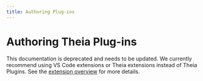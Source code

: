 ```yaml
---
title: Authoring Plug-ins
---
```


# Authoring Theia Plug-ins

This documentation is deprecated and needs to be updated. We currently recommend using VS Code extensions or Theia extensions instead of Theia Plugins. See the [extension overview](../extensions/) for more details.
<!--
Let's create our first Theia plug-in. As an example, we are going to register a command _Hello World_ that displays a notification "Hello world!". This article is guiding you through all the necessary steps.

## Theia’s Architecture

### Plug-in vs Extension

Theia is an extensible IDE. You may already have heard extensions as being a way to customize the IDE. Plug-ins is a new extensibility model that has been added recently into Theia. Here are the main differences between plug-ins vs the extensions.

#### Plug-ins

pros:
 + Code isolation: as plug-in's code in running in separate processes, it can't block Theia core processes.
 + Can be loaded at runtime. No need to recompile the full IDE of Theia.
 + Reduce compilation time
 + Self-contained. A plug-in can be packaged into a single file and loaded directly after. No extra need to grab dependencies from npmjs, etc.
 + Simple API
   + No need to learn inversify or any framework.
   + Single entry point, with code completion to see possible calls with associated JsDoc.
 + Upgrade easily from one theia version to another version as API is backward compliant.

cons:
 - Need to stick to this pre-defined API. It's not possible to tweak something if contribution point is not provided through API. Note that current API can be extended to support more stuff ;-)

### Design
A Theia app is composed of a core providing a set of widgets, commands, handlers, etc. for a specific functionality.

Theia defines a runtime API allowing plug-ins to customize the IDE and add their behaviour to various aspects of the application.

In Theia, a plug-in has access to the API through an object named `theia` which is available in all plug-ins.
[More details on API](https://github.com/eclipse-theia/theia/blob/master/packages/plugin/README.md).

There are two natures of plug-ins:
 - Backend plug-in. If you're familiar with VS Code extensions, it's very close. The plug-in's code is running in its own process on the server side. The API is called and it will send some actions on user's browser/UI to register new commands, etc. All the callbacks are executed on the server side on a dedicated process.
 - Frontend plug-in. In that case, callbacks are executed in a worker thread on the UI/browser. These plug-ins are only authorized to use "browser compliant" modules. For example opening or writing to a file is impossible as all the code of the plug-in is running on the browser side. But this approach is helpful if you really want to have some stuff on the client side to avoid some network operations.

## Prerequisites

Having a running Theia instance. (v0.3.12+)
Instructions for getting Theia are available from [Theia repository](https://github.com/eclipse-theia/theia#getting-started).

## Project Layout

We are going to create a new project and for this we will create a folder named `theia-hello-world-plugin` that will contain the source code of the project.

This new folder can be created in any directories, it is independent of Theia source code.

To ease the setup of such a repository, a [Yeoman code generator](https://www.npmjs.com/package/@theia/generator-plugin) exists and can be installed to scaffold the project.

Generator can be installed and executed with the following commands. Note that these commands can be entered from a new terminal inside your running Theia instance.

```bash
npm install -g yo @theia/generator-plugin
mkdir theia-hello-world-plugin
cd theia-hello-world-plugin
yo @theia/plugin
```

In the previous commands:
- `npm install -g yo @theia/generator-plugin` command install globally the Theia generator.
- `yo @theia/plugin` is calling the yeoman generator asking to use for templating the Theia's plug-in generator.

Here is an animated screenshot of the generator running.

<img src="../../yeoman-plugin.gif" class="doc-image" alt="Yeoman plugin output">

Pick up default values for each question.

At this step, in `theia-hello-world-plugin` folder there is a plug-in that is already built with associated source code.

## Implementing the Plug-in

Let's have look at the generated code now.

```json
{
      "name": "theia-hello-world-plugin",
      "publisher": "theia",
      "keywords": [
        "theia-plugin"
      ],
      "version": "0.0.1",
      "files": [
        "src"
      ],
      "devDependencies": {
        "@theia/plugin": "latest", <-- 1. Theia API dependency
        "rimraf": "^2.6.2",
        "typescript": "^2.9.2"
      },
      "scripts": {
        "prepare": "yarn run clean && yarn run build",
        "clean": "rimraf lib",
        "build": "tsc"
      },
      "engines": {
        "theiaPlugin": "latest"  <-- 2. this plug-in requires Theia runtime
      },
      "theiaPlugin": {
        "backend": "lib/theia-hello-world-plugin-backend-plugin.js" 3. <-- entrypoint
      }
}
```

There are three important parts in this `package.json` file

1. First, in `devDependencies`, there is the dependency to `@theia/plugin`. This package will be used inside the plug-in's code to call Theia API (like adding a new command and displaying a new information message).

2. Second, the `engines` section contains `theiaPlugin`. It allows to flag this node package as being runnable on top of a specific version of Theia.

3. Third, the `theiaPlugin` section contains the entry-point of the plug-in. For a backend plug-in, it is `backend` key with the value being the path to the JavaScript path of the plug-in.

Let's have a look to the single source code file that has been generated. The path of this file is `src/theia-hello-world-plugin-backend-plugin.ts`. It contains TypeScript code.

```typescript
import * as theia from '@theia/plugin';

export function start() {
    const informationMessageTestCommand = {
        id: 'hello-world-example-generated',
        label: "Hello World"
    };
    theia.commands.registerCommand(informationMessageTestCommand, (...args: any[]) => {
        theia.window.showInformationMessage('Hello World!');
    });

}

export function stop() {

}
```

As you can see, only few lines of code are required to register a command and display a notification message.

First important line is the import of the API.
The import `import * as theia from '@theia/plugin';` is making all Theia plug-in's API available into a theia object.

In the code, there are two methods that are `start()` and `stop()`

The `start()` method is called when loading the plug-in. In this method, there is one action: registering hello world command and one callback: displaying `Hello World` as an information message. The command object has an `id` and a `label` that will be displayed in the command palette.

There is an empty `stop()` method that could be used to do something when the plug-in is stopped. This method is optional and may be removed if empty.

## Executing the Plug-in

Now we want to see the plug-in in action. For this purpose, there is a mode called `hosted mode` within Theia. When using this mode, we can develop the plug-in within one instance of Theia, and then we can deploy the plug-in in another instance of Theia. So it's very easy to spawn the plug-in and test it.

First, be sure that you've opened the folder where is the generated plug-in inside Theia. (It needs to be part of your workspace)
Then, bring command palette (hitting the F1 key for example) and search for `Hosted mode: start instance` and select this command.

<img class="doc-image" src="/hosted-plugin-start-instance.png" alt="Hosted mode: start instance" style="max-width: 800px">

Browse the workspace and select the folder of the plug-in (that contains `package.json` file).

<img class="doc-image" src="/hosted-plugin-start-instance-select-path.png" alt="Hosted mode: start instance: select path" style="max-width: 500px">

It will spawn a new theia instance on port `3030`. A new tab will be opened (maybe you'll need to validate it) and you've a new instance running as `Development host` (in status bar you can check that name)

<img class="doc-image" src="/hosted-plugin-development-host.png" alt="Hosted mode: development host" style="max-width: 300px">

Inside the `Development Host` instance, bring command palette (F1 key) and then search for `Hello World` command.

<img class="doc-image" src="/command-palette-hello-world.png" alt="Command Palette" style="max-width: 700px">

Select it and you'll see a notification `Hello World` on the screen.

<img class="doc-image" src="/hello-world-notification.png" alt="Hello World notification" style="max-width: 600px">

## Developing the Plug-in

As previously said, Theia API is provided through TypeScript, then there is code completion and JsDoc available when developing.

## Updating the Plug-in

Let say you want to change the information message from `Hello World` to `Hello Theia`. Let's go into the `Hosted Plugin: running` instance (status bar), edit the TypeScript file `src/theia-hello-world-plugin-backend-plugin.ts` and perform the following change.
Replace `theia.window.showInformationMessage('Hello World!');` by `theia.window.showInformationMessage('Hello Theia!');`

Run the command `yarn build` from root folder of the plug-in for source code to be recompiled.
Then you'll only have to refresh the tab of the `Development Host` instance, the plugin will be reloaded again.

Note: you may use watch mode as well.

## API of plug-ins
[Browse typedoc of plug-ins](https://eclipse-theia.github.io/theia/docs/next/modules/plugin.html)

## VS Code implementation
Theia is providing VS Code API. Check the following link to get the current status of what is implemented.
[Compare Theia vs VS Code API](https://eclipse-theia.github.io/vscode-theia-comparator/status.html)

-->
